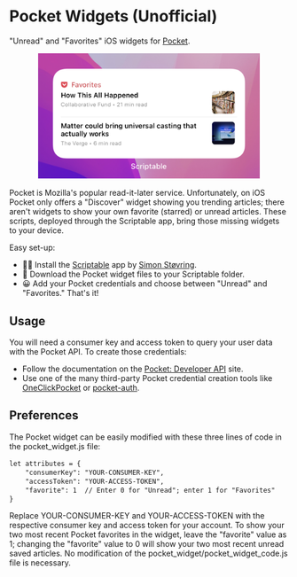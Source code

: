 # Pocket Widgets (Unofficial)

"Unread" and "Favorites" iOS widgets for [Pocket](https://getpocket.com).

<p align="center"><img src="https://github.com/brianseidman/scriptable-pocket-widget/blob/72495ad9cc488b9790bb2ee6eac8dcedcf36dd96/Resources/scriptable-pocket-widget-image.png" width=400 alt="Scriptable Pocket Widget Screenshot"></p>

Pocket is Mozilla's popular read-it-later service. Unfortunately, on iOS Pocket only offers a "Discover" widget showing you trending articles; there aren't widgets to show your own favorite (starred) or unread articles. These scripts, deployed through the Scriptable app, bring those missing widgets to your device.

Easy set-up:
* 🧑‍💻 Install the [Scriptable](https://scriptable.app) app by [Simon Støvring](https://github.com/simonbs). 
* 📁 Download the Pocket widget files to your Scriptable folder.
* 😀 Add your Pocket credentials and choose between "Unread" and "Favorites." That's it!

## Usage

You will need a consumer key and access token to query your user data with the Pocket API. To create those credentials:
* Follow the documentation on the [Pocket: Developer API](https://getpocket.com/developer/) site.
* Use one of the many third-party Pocket credential creation tools like [OneClickPocket](http://reader.fxneumann.de/plugins/oneclickpocket/auth.php) or [pocket-auth](https://github.com/mheap/pocket-auth).

## Preferences

The Pocket widget can be easily modified with these three lines of code in the pocket_widget.js file:

```
let attributes = {
	"consumerKey": "YOUR-CONSUMER-KEY",
	"accessToken": "YOUR-ACCESS-TOKEN",
	"favorite": 1  // Enter 0 for "Unread"; enter 1 for "Favorites"
} 
```
Replace YOUR-CONSUMER-KEY and YOUR-ACCESS-TOKEN with the respective consumer key and access token for your account. To show your two most recent Pocket favorites in the widget, leave the "favorite" value as 1; changing the "favorite" value to 0 will show your two most recent unread saved articles. No modification of the pocket_widget/pocket_widget_code.js file is necessary.
